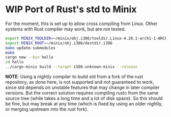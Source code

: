 WIP Port of Rust's std to Minix
===============================

For the moment, this is set up to allow cross compiling from Linux. Other systems with Rust compiler may work, but are not tested.

```bash
export MINIX_TOOLDIR=~/minix/obj.i386/tooldir.Linux-4.20.1-arch1-1-ARCH-x86_64
export MINIX_ROOT=~/minix/obj.i386/destdir.i386
make update-submodules
make
cargo new --bin hello
cd hello
../cargo-minix build --target i586-unknown-minix --release
```

**NOTE**: Using a nightly compiler to build std from a fork of the rust repository, as done here, is not supported and not guaranteed to work, since std depends on unstable features that may change in later compiler versions. But the correct solution requires compiling rustc from the same source tree (while takes a long time and a lot of disk space). So this should be fine, but may break at any time (which is fixed by using an older nightly, or merging upstream into the rust fork).

